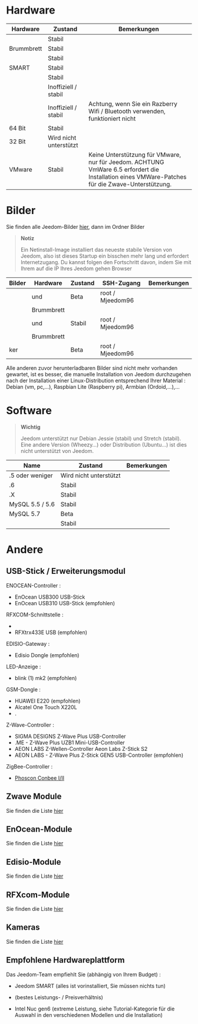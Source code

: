 Hardware
========

Hardware | Zustand | Bemerkungen
--- | --- | ---
             | Stabil                  |
Brummbrett            | Stabil                  |
               | Stabil                  |                          
SMART                   | Stabil                  |                          
                    | Stabil                  |                          
                    | Inoffiziell / stabil     |                          
                    | Inoffiziell / stabil     | Achtung, wenn Sie ein Razberry Wifi / Bluetooth verwenden, funktioniert nicht
64 Bit                 | Stabil                  |                          
32 Bit                 | Wird nicht unterstützt            |                          
VMware                  | Stabil                  | Keine Unterstützung für VMware, nur für Jeedom. ACHTUNG VmWare 6.5 erfordert die Installation eines VMWare-Patches für die Zwave-Unterstützung.         

Bilder
======

Sie finden alle Jeedom-Bilder
[hier](https://images.jeedom.com/),
dann im Ordner Bilder

> **Notiz**
>
> Ein Netinstall-Image installiert das
> neueste stabile Version von Jeedom, also ist dieses Startup ein bisschen mehr
> lang und erfordert Internetzugang. Du kannst folgen
> den Fortschritt davon, indem Sie mit Ihrem auf die IP Ihres Jeedom gehen
> Browser

| Bilder         | Hardware       | Zustand           | SSH-Zugang      | Bemerkungen      |
|----------------|----------------|----------------|----------------|----------------|
|     |  und | Beta           | root / Mjeedom96 |                |
|      | Brummbrett   |                |                |                |
|     |  und | Stabil         | root / Mjeedom96 |                |
|                | Brummbrett   |                |                |                |
| ker         |                | Beta           | root / Mjeedom96 |                |


Alle anderen zuvor herunterladbaren Bilder sind nicht mehr vorhanden
gewartet, ist es besser, die manuelle Installation von Jeedom durchzugehen
[](https://github.com/jeedom/documentation/blob/master/installation/de_DE/other.asciidoc)
nach der Installation einer Linux-Distribution entsprechend Ihrer
Material : Debian (vm, pc,…), Raspbian Lite (Raspberry pi), Armbian
(Ordoid,…),…

Software
========

> **Wichtig**
>
> Jeedom unterstützt nur Debian Jessie (stabil) und Stretch (stabil).
> Eine andere Version (Wheezy…) oder Distribution (Ubuntu…) ist dies nicht
> unterstützt von Jeedom.


| Name                     | Zustand                    | Bemerkungen                |
|-------------------------|-------------------------|--------------------------|
| .5 oder weniger        | Wird nicht unterstützt            |                          |
| .6                 | Stabil                  |                          |
| .X                 | Stabil                  |                          |
| MySQL 5.5 / 5.6           | Stabil                  |                          |
| MySQL 5.7               | Beta                    |                          |
|                  | Stabil                  |                          |

Andere
=====

USB-Stick / Erweiterungsmodul
---------------------------

ENOCEAN-Controller :

-   EnOcean USB300 USB-Stick
-   EnOcean USB310 USB-Stick (empfohlen)

RFXCOM-Schnittstelle :

-   
-   RFXtrx433E USB (empfohlen)

EDISIO-Gateway :

-   Edisio Dongle (empfohlen)

LED-Anzeige :

-   blink (1) mk2 (empfohlen)

GSM-Dongle :

-   HUAWEI E220 (empfohlen)
-   Alcatel One Touch X220L
-   .

Z-Wave-Controller :

-   SIGMA DESIGNS Z-Wave Plus USB-Controller
-   .ME - Z-Wave Plus UZB1 Mini-USB-Controller
-   AEON LABS Z-Wellen-Controller Aeon Labs Z-Stick S2
-   AEON LABS - Z-Wave Plus Z-Stick GEN5 USB-Controller (empfohlen)


ZigBee-Controller :

- [Phoscon Conbee I/II](http://bit.ly/2n4VyWc)

Zwave Module
-------------

Sie finden die Liste
[hier](https://doc.jeedom.com/de_DE/zwave/equipement.compatible)

EnOcean-Module
---------------

Sie finden die Liste
[hier](https://doc.jeedom.com/de_DE/enocean/equipement.compatible)

Edisio-Module
--------------

Sie finden die Liste
[hier](https://doc.jeedom.com/de_DE/edisio/equipement.compatible)

RFXcom-Module
--------------

Sie finden die Liste
[hier](https://doc.jeedom.com/de_DE/rfxcom/equipement.compatible)

Kameras
-------

Sie finden die Liste
[hier](https://doc.jeedom.com/de_DE/camera/equipement.compatible)

Empfohlene Hardwareplattform
---------------------------------

Das Jeedom-Team empfiehlt Sie (abhängig von Ihrem Budget) :

-   Jeedom SMART (alles ist vorinstalliert, Sie müssen nichts tun)

-    (bestes Leistungs- / Preisverhältnis)

-   Intel Nuc gen6 (extreme Leistung, siehe Tutorial-Kategorie
    für die Auswahl in den verschiedenen Modellen und die Installation)
